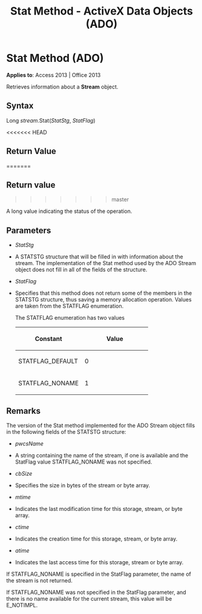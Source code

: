 ﻿---
title: Stat Method - ActiveX Data Objects (ADO)
TOCTitle: Stat Method (ADO)
ms:assetid: d3d3976b-14d4-dee0-412d-a37bc72fbfd3
ms:mtpsurl: https://msdn.microsoft.com/library/JJ250056(v=office.15)
ms:contentKeyID: 48547916
ms.date: 09/18/2015
mtps_version: v=office.15
---

# Stat Method (ADO)


**Applies to**: Access 2013 | Office 2013

Retrieves information about a **Stream** object.

## Syntax

Long *stream*.Stat(*StatStg*, *StatFlag*)

<<<<<<< HEAD
## Return Value
=======
## Return value
>>>>>>> master

A long value indicating the status of the operation.

## Parameters

  - *StatStg*

  - A STATSTG structure that will be filled in with information about the stream. The implementation of the Stat method used by the ADO Stream object does not fill in all of the fields of the structure.

  - *StatFlag*

  - Specifies that this method does not return some of the members in the STATSTG structure, thus saving a memory allocation operation. Values are taken from the STATFLAG enumeration.  
      
    The STATFLAG enumeration has two values
    
    <table>
    <colgroup>
    <col style="width: 50%" />
    <col style="width: 50%" />
    </colgroup>
    <thead>
    <tr class="header">
    <th><p>Constant</p></th>
    <th><p>Value</p></th>
    </tr>
    </thead>
    <tbody>
    <tr class="odd">
    <td><p>STATFLAG_DEFAULT</p></td>
    <td><p>0</p></td>
    </tr>
    <tr class="even">
    <td><p>STATFLAG_NONAME</p></td>
    <td><p>1</p></td>
    </tr>
    </tbody>
    </table>


## Remarks

The version of the Stat method implemented for the ADO Stream object fills in the following fields of the STATSTG structure:

  - *pwcsName*

  - A string containing the name of the stream, if one is available and the StatFlag value STATFLAG\_NONAME was not specified.

  - *cbSize*

  - Specifies the size in bytes of the stream or byte array.

  - *mtime*

  - Indicates the last modification time for this storage, stream, or byte array.

  - *ctime*

  - Indicates the creation time for this storage, stream, or byte array.

  - *atime*

  - Indicates the last access time for this storage, stream or byte array.

If STATFLAG\_NONAME is specified in the StatFlag parameter, the name of the stream is not returned.

If STATFLAG\_NONAME was not specified in the StatFlag parameter, and there is no name available for the current stream, this value will be E\_NOTIMPL.

